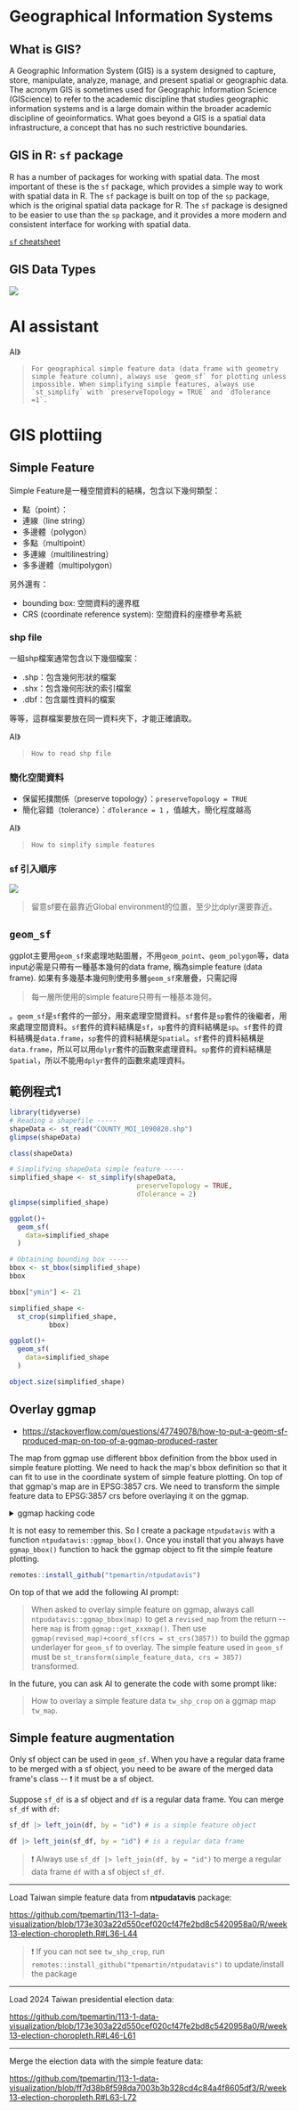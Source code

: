 # Geographical Information Systems

## What is GIS?

A Geographic Information System (GIS) is a system designed to capture, store, manipulate, analyze, manage, and present spatial or geographic data. The acronym GIS is sometimes used for Geographic Information Science (GIScience) to refer to the academic discipline that studies geographic information systems and is a large domain within the broader academic discipline of geoinformatics. What goes beyond a GIS is a spatial data infrastructure, a concept that has no such restrictive boundaries.

## GIS in R: `sf` package

R has a number of packages for working with spatial data. The most important of these is the `sf` package, which provides a simple way to work with spatial data in R. The `sf` package is built on top of the `sp` package, which is the original spatial data package for R. The `sf` package is designed to be easier to use than the `sp` package, and it provides a more modern and consistent interface for working with spatial data.

[`sf` cheatsheet](https://github.com/rstudio/cheatsheets/blob/main/sf.pdf)

## GIS Data Types

[![](../img/2024-04-23-12-18-24.png)](https://data.gov.tw/datasets/search?p=1&size=10&s=_score_desc&rft=%E5%9C%B0%E5%9C%96)

# AI assistant

AI》  

> ```For geographical simple feature data (data frame with geometry simple feature column), always use `geom_sf` for plotting unless impossible. When simplifying simple features, always use `st_simplify` with `preserveTopology = TRUE` and `dTolerance =1`.```



# GIS plottiing

## Simple Feature

Simple Feature是一種空間資料的結構，包含以下幾何類型：  

  - 點（point）：   
  - 連線（line string）  
  - 多邊體（polygon）  
  - 多點（multipoint）  
  - 多連線（multilinestring）  
  - 多多邊體（multipolygon）
  
另外還有：

  - bounding box: 空間資料的邊界框
  - CRS (coordinate reference system): 空間資料的座標參考系統
  
### shp file

一組shp檔案通常包含以下幾個檔案：

- .shp：包含幾何形狀的檔案
- .shx：包含幾何形狀的索引檔案
- .dbf：包含屬性資料的檔案

等等，這群檔案要放在同一資料夾下，才能正確讀取。

AI》
> ```How to read shp file```

### 簡化空間資料

  - 保留拓撲關係（preserve topology）：`preserveTopology = TRUE`  
  - 簡化容錯（tolerance）：`dTolerance = 1` ，值越大，簡化程度越高

AI》
> ```How to simplify simple features```


### sf 引入順序

![](../img/2024-04-23-15-23-47.png)

> 留意sf要在最靠近Global environment的位置，至少比dplyr還要靠近。

<!--
### OpenStreetMap

[Open Steet Map](https://tpemartin.github.io/economic-data-visualization/zh-tw/annotation-and-maps.html#open-street-map-osm)

AI》
> ```How to download simple feature from  OpenStreetMap```

-->

## `geom_sf`

ggplot主要用`geom_sf`來處理地點圖層，不用`geom_point`、`geom_polygon`等，data input必需是只帶有一種基本幾何的data frame, 稱為simple feature (data frame). 如果有多幾基本幾何則使用多層`geom_sf`來層疊，只需記得

> 每一層所使用的simple feature只帶有一種基本幾何。

。`geom_sf`是`sf`套件的一部分，用來處理空間資料。`sf`套件是`sp`套件的後繼者，用來處理空間資料。`sf`套件的資料結構是`sf`，`sp`套件的資料結構是`sp`。`sf`套件的資料結構是`data.frame`，`sp`套件的資料結構是`Spatial`。`sf`套件的資料結構是`data.frame`，所以可以用`dplyr`套件的函數來處理資料。`sp`套件的資料結構是`Spatial`，所以不能用`dplyr`套件的函數來處理資料。

## 範例程式1

```r
library(tidyverse)
# Reading a shapefile -----
shapeData <- st_read("COUNTY_MOI_1090820.shp")
glimpse(shapeData)

class(shapeData)

# Simplifying shapeData simple feature -----
simplified_shape <- st_simplify(shapeData,
                                preserveTopology = TRUE, 
                                dTolerance = 2)
glimpse(simplified_shape)

ggplot()+
  geom_sf(
    data=simplified_shape
  )

# Obtaining bounding box -----
bbox <- st_bbox(simplified_shape)
bbox

bbox["ymin"] <- 21

simplified_shape <- 
  st_crop(simplified_shape,
          bbox)

ggplot()+
  geom_sf(
    data=simplified_shape
  )

object.size(simplified_shape)

```

## Overlay ggmap

  - <https://stackoverflow.com/questions/47749078/how-to-put-a-geom-sf-produced-map-on-top-of-a-ggmap-produced-raster>

The map from ggmap use different bbox definition from the bbox used in simple feature plotting. We need to hack the map's bbox definition so that it can fit to use in the coordinate system of simple feature plotting. On top of that ggmap's map are in EPSG:3857 crs. We need to transform the simple feature data to EPSG:3857 crs before overlaying it on the ggmap.


<details>
<summary> ggmap hacking code </summary>

```r
# Define a function to fix the bbox to be in EPSG:3857
ggmap_bbox <- function(map) {
  if (!inherits(map, "ggmap")) stop("map must be a ggmap object")
  # Extract the bounding box (in lat/lon) from the ggmap to a numeric vector, 
  # and set the names to what sf::st_bbox expects:
  map_bbox <- setNames(unlist(attr(map, "bb")), 
                       c("ymin", "xmin", "ymax", "xmax"))

  # Coonvert the bbox to an sf polygon, transform it to 3857, 
  # and convert back to a bbox (convoluted, but it works)
  bbox_3857 <- st_bbox(st_transform(st_as_sfc(st_bbox(map_bbox, crs = 4326)), 3857))

  # Overwrite the bbox of the ggmap object with the transformed coordinates 
  attr(map, "bb")$ll.lat <- bbox_3857["ymin"]
  attr(map, "bb")$ll.lon <- bbox_3857["xmin"]
  attr(map, "bb")$ur.lat <- bbox_3857["ymax"]
  attr(map, "bb")$ur.lon <- bbox_3857["xmax"]
  map
}

# Use the function:
tw_map_hack <- ggmap_bbox(tw_map)

ggmap(tw_map_hack) + 
  coord_sf(crs = st_crs(3857)) + # force the ggplot2 map to be in 3857
  geom_sf(
    data = tw_shp_crop |>
           st_transform(crs = 3857),
    fill = "blue",
    color = "white",
    alpha = 0.5,
    inherit.aes = FALSE
  )
```

</details>

It is not easy to remember this. So I create a package `ntpudatavis` with a function `ntpudatavis::ggmap_bbox()`. Once you install that you always have `ggmap_bbox()` function to hack the ggmap object to fit the simple feature plotting.

```r
remotes::install_github("tpemartin/ntpudatavis")
```


On top of that we add the following AI prompt:

> When asked to overlay simple feature on ggmap, always call `ntpudatavis::ggmap_bbox(map)` to get a `revised_map` from the return -- here `map` is from `ggmap::get_xxxmap()`. Then use `ggmap(revised_map)+coord_sf(crs = st_crs(3857))` to build the ggmap underlayer for `geom_sf` to overlay. The simple feature used in `geom_sf` must be `st_transform(simple_feature_data, crs = 3857)` transformed. 

In the future, you can ask AI to generate the code with some prompt like:

> How to overlay a simple feature data `tw_shp_crop` on a ggmap map `tw_map`.

## Simple feature augmentation

Only sf object can be used in `geom_sf`. When you have a regular data frame to be merged with a sf object, you need to be aware of the merged data frame's class -- :exclamation: it must be a sf object. 

Suppose `sf_df` is a sf object and `df` is a regular data frame. You can merge `sf_df` with `df`:  

```r
sf_df |> left_join(df, by = "id") # is a simple feature object

df |> left_join(sf_df, by = "id") # is a regular data frame
```

> :exclamation: Always use `sf_df |> left_join(df, by = "id")` to merge a regular data frame `df` with a sf object `sf_df`.


***

Load Taiwan simple feature data from **ntpudatavis** package:

<https://github.com/tpemartin/113-1-data-visualization/blob/173e303a22d550cef020cf47fe2bd8c5420958a0/R/week13-election-choropleth.R#L36-L44>

> :exclamation: If you can not see `tw_shp_crop`, run `remotes::install_github("tpemartin/ntpudatavis")` to update/install the package 

***

Load 2024 Taiwan presidential election data:

<https://github.com/tpemartin/113-1-data-visualization/blob/173e303a22d550cef020cf47fe2bd8c5420958a0/R/week13-election-choropleth.R#L46-L61>

***

Merge the election data with the simple feature data:

<https://github.com/tpemartin/113-1-data-visualization/blob/ff7d38b8f598da7003b3b328cd4c84a4f8605df3/R/week13-election-choropleth.R#L63-L72>